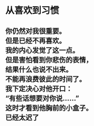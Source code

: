 # 从喜欢到习惯

你仍然对我很重要。
\
但是已经不再喜欢。
\
我的内心发觉了这一点。
\
但是害怕看到你悲伤的表情，
\
结果什么也说不出来。
\
不能再浪费彼此的时间了。
\
我下定决心对他开口：
\
“有些话想要对你说……”
\
这时才看到他胸前的小盒子。
\
已经太迟了
<br>
<br>
<br>
<br>
<br>
<br>
<br>
<br>
<br>
<br>
---
